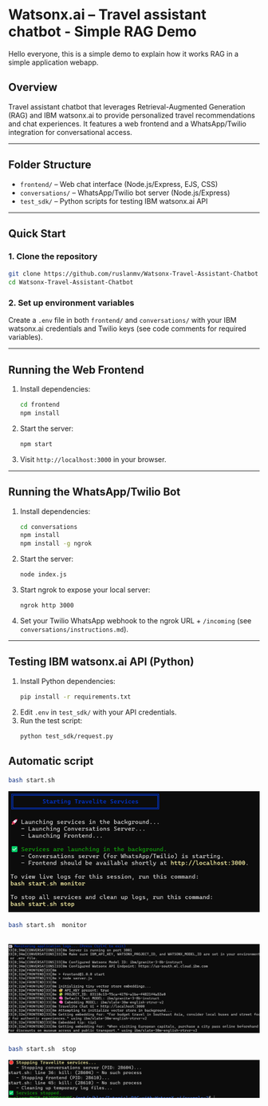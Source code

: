 # Watsonx.ai –  Travel assistant chatbot - Simple RAG Demo

Hello everyone, this is a simple demo to explain how it works RAG in a simple application webapp.

## Overview
 Travel assistant chatbot that leverages Retrieval-Augmented Generation (RAG) and IBM watsonx.ai to provide personalized travel recommendations and chat experiences. It features a web frontend and a WhatsApp/Twilio integration for conversational access.

---

## Folder Structure
- `frontend/` – Web chat interface (Node.js/Express, EJS, CSS)
- `conversations/` – WhatsApp/Twilio bot server (Node.js/Express)
- `test_sdk/` – Python scripts for testing IBM watsonx.ai API

---

## Quick Start

### 1. Clone the repository
```bash
git clone https://github.com/ruslanmv/Watsonx-Travel-Assistant-Chatbot
cd Watsonx-Travel-Assistant-Chatbot
```

### 2. Set up environment variables
Create a `.env` file in both `frontend/` and `conversations/` with your IBM watsonx.ai credentials and Twilio keys (see code comments for required variables).

---

## Running the Web Frontend
1. Install dependencies:
   ```bash
   cd frontend
   npm install
   ```
2. Start the server:
   ```bash
   npm start
   ```
3. Visit `http://localhost:3000` in your browser.

---

## Running the WhatsApp/Twilio Bot
1. Install dependencies:
   ```bash
   cd conversations
   npm install
   npm install -g ngrok
   ```
2. Start the server:
   ```bash
   node index.js
   ```
3. Start ngrok to expose your local server:
   ```bash
   ngrok http 3000
   ```
4. Set your Twilio WhatsApp webhook to the ngrok URL + `/incoming` (see `conversations/instructions.md`).

---

## Testing IBM watsonx.ai API (Python)
1. Install Python dependencies:
   ```bash
   pip install -r requirements.txt
   ```
2. Edit `.env` in `test_sdk/` with your API credentials.
3. Run the test script:
   ```bash
   python test_sdk/request.py
   ```

## Automatic script

```bash
bash start.sh
```

![](assets/2025-06-26-23-27-06.png)

```bash
bash start.sh  monitor
```

![](assets/2025-06-26-23-27-55.png)
---

```bash
bash start.sh  stop
```
![](assets/2025-06-26-23-29-21.png)
